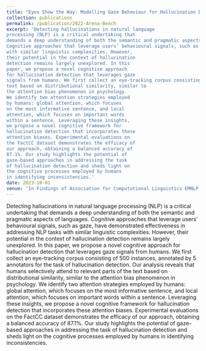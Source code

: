 ```yaml
---
title: "Eyes Show the Way: Modelling Gaze Behaviour for Hallucination Detection"
collection: publications
permalink: /publication/2022-Arena-Bench
excerpt: 'Detecting hallucinations in natural language
processing (NLP) is a critical undertaking that
demands a deep understanding of both the semantic and pragmatic aspects of languages.
Cognitive approaches that leverage users’ behavioural signals, such as gaze, have demonstrated effectiveness in addressing NLP tasks
with similar linguistic complexities. However,
their potential in the context of hallucination
detection remains largely unexplored. In this
paper, we propose a novel cognitive approach
for hallucination detection that leverages gaze
signals from humans. We first collect an eye-tracking corpus consisting of 500 instances, annotated by 5 annotators for the task of hallucination detection. Our analysis reveals that humans selectively attend to relevant parts of the
text based on distributional similarity, similar to
the attention bias phenomenon in psychology.
We identify two attention strategies employed
by humans: global attention, which focuses
on the most informative sentence, and local
attention, which focuses on important words
within a sentence. Leveraging these insights,
we propose a novel cognitive framework for
hallucination detection that incorporates these
attention biases. Experimental evaluations on
the FactCC dataset demonstrates the efficacy of
our approach, obtaining a balanced accuracy of
87.1%. Our study highlights the potential of
gaze-based approaches in addressing the task
of hallucination detection and sheds light on
the cognitive processes employed by humans
in identifying inconsistencies.'
date: 2023-10-01
venue: 'In Findings of Association for Computational Linguistics EMNLP'
---
```

Detecting hallucinations in natural language
processing (NLP) is a critical undertaking that
demands a deep understanding of both the semantic and pragmatic aspects of languages.
Cognitive approaches that leverage users’ behavioural signals, such as gaze, have demonstrated effectiveness in addressing NLP tasks
with similar linguistic complexities. However,
their potential in the context of hallucination
detection remains largely unexplored. In this
paper, we propose a novel cognitive approach
for hallucination detection that leverages gaze
signals from humans. We first collect an eye-tracking corpus consisting of 500 instances, annotated by 5 annotators for the task of hallucination detection. Our analysis reveals that humans selectively attend to relevant parts of the
text based on distributional similarity, similar to
the attention bias phenomenon in psychology.
We identify two attention strategies employed
by humans: global attention, which focuses
on the most informative sentence, and local
attention, which focuses on important words
within a sentence. Leveraging these insights,
we propose a novel cognitive framework for
hallucination detection that incorporates these
attention biases. Experimental evaluations on
the FactCC dataset demonstrates the efficacy of
our approach, obtaining a balanced accuracy of
87.1%. Our study highlights the potential of
gaze-based approaches in addressing the task
of hallucination detection and sheds light on
the cognitive processes employed by humans
in identifying inconsistencies.

